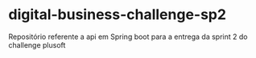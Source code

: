 # digital-business-challenge-sp2
Repositório referente a api em Spring boot para a entrega da sprint 2 do challenge plusoft
